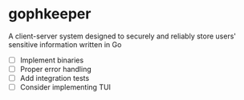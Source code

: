 # gophkeeper
A client-server system designed to securely and reliably store users' sensitive information written in Go

- [ ] Implement binaries
- [ ] Proper error handling
- [ ] Add integration tests
- [ ] Consider implementing TUI
